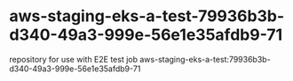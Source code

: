 # aws-staging-eks-a-test-79936b3b-d340-49a3-999e-56e1e35afdb9-71
repository for use with E2E test job aws-staging-eks-a-test:79936b3b-d340-49a3-999e-56e1e35afdb9-71
